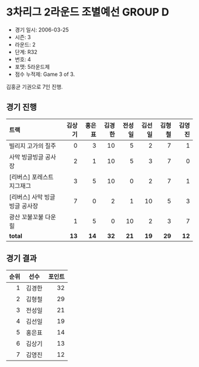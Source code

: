 # 3차리그 2라운드 조별예선 GROUP D

- 경기 일시: 2006-03-25
- 시즌: 3
- 라운드: 2
- 단계: R32
- 번호: 4
- 포맷: 5라운드제
- 점수 누적제: Game 3 of 3.



김홍균 기권으로 7인 진행.

## 경기 진행

| 트랙 | 김상기 | 홍은표 | 김경한 | 전성일 | 김선일 | 김형철 | 김영진 |
|:---|---:|---:|---:|---:|---:|---:|---:|
| 빌리지 고가의 질주 | 0 | 3 | 10 | 5 | 2 | 7 | 1 |
| 사막 빙글빙글 공사장 | 2 | 1 | 10 | 5 | 3 | 7 | 0 |
| [리버스] 포레스트 지그재그 | 3 | 5 | 10 | 0 | 2 | 7 | 1 |
| [리버스] 사막 빙글빙글 공사장 | 7 | 0 | 2 | 1 | 10 | 5 | 3 |
| 광산 꼬불꼬불 다운힐 | 1 | 5 | 0 | 10 | 2 | 3 | 7 |
| __total__ | __13__ | __14__ | __32__ | __21__ | __19__ | __29__ | __12__ |




## 경기 결과

| 순위 | 선수 | 포인트 |
|---:|:---:|---:|
| 1 | 김경한 | 32 |
| 2 | 김형철 | 29 |
| 3 | 전성일 | 21 |
| 4 | 김선일 | 19 |
| 5 | 홍은표 | 14 |
| 6 | 김상기 | 13 |
| 7 | 김영진 | 12 |

